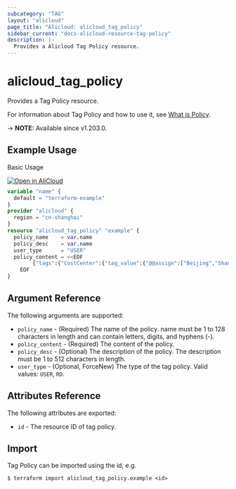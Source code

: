 ```yaml
---
subcategory: "TAG"
layout: "alicloud"
page_title: "Alicloud: alicloud_tag_policy"
sidebar_current: "docs-alicloud-resource-tag-policy"
description: |-
  Provides a Alicloud Tag Policy resource.
---
```


# alicloud_tag_policy

Provides a Tag Policy resource.

For information about Tag Policy and how to use it,
see [What is Policy](https://www.alibabacloud.com/help/en/resource-management/latest/create-policy).

-> **NOTE:** Available since v1.203.0.

## Example Usage

Basic Usage

<div style="display: block;margin-bottom: 40px;"><div class="oics-button" style="float: right;position: absolute;margin-bottom: 10px;">
  <a href="https://api.aliyun.com/terraform?resource=alicloud_tag_policy&exampleId=21b79c92-e6ba-294a-c8ef-647309269563b91320e1&activeTab=example&spm=docs.r.tag_policy.0.21b79c92e6&intl_lang=EN_US" target="_blank">
    <img alt="Open in AliCloud" src="https://img.alicdn.com/imgextra/i1/O1CN01hjjqXv1uYUlY56FyX_!!6000000006049-55-tps-254-36.svg" style="max-height: 44px; max-width: 100%;">
  </a>
</div></div>

```terraform
variable "name" {
  default = "terraform-example"
}
provider "alicloud" {
  region = "cn-shanghai"
}
resource "alicloud_tag_policy" "example" {
  policy_name    = var.name
  policy_desc    = var.name
  user_type      = "USER"
  policy_content = <<EOF
		{"tags":{"CostCenter":{"tag_value":{"@@assign":["Beijing","Shanghai"]},"tag_key":{"@@assign":"CostCenter"}}}}
    EOF
}
```

## Argument Reference

The following arguments are supported:

* `policy_name` - (Required) The name of the policy. name must be 1 to 128 characters in length and can contain letters,
  digits, and hyphens (-).
* `policy_content` - (Required) The content of the policy.
* `policy_desc` - (Optional) The description of the policy. The description must be 1 to 512 characters in length.
* `user_type` - (Optional, ForceNew) The type of the tag policy. Valid values: `USER`, `RD`.

## Attributes Reference

The following attributes are exported:

* `id` - The resource ID of tag policy.

## Import

Tag Policy can be imported using the id, e.g.

```shell
$ terraform import alicloud_tag_policy.example <id>
```
